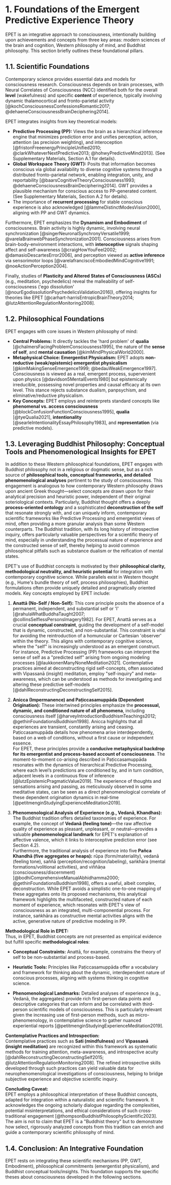 # 1. Foundations of the Emergent Predictive Experience Theory

EPET is an integrative approach to consciousness, intentionally building upon achievements and concepts from three key areas: modern sciences of the brain and cognition, Western philosophy of mind, and Buddhist philosophy. This section briefly outlines these foundational pillars.

## 1.1. Scientific Foundations

Contemporary science provides essential data and models for consciousness research. Consciousness depends on brain processes, with Neural Correlates of Consciousness (NCC) identified both for the overall **level** (wakefulness) and specific **content** of experience, typically involving dynamic thalamocortical and fronto-parietal activity [@kochConsciousnessConfessionsRomantic2017; @dehaeneConsciousnessBrainDeciphering2014].

EPET integrates insights from key theoretical models:
*   **Predictive Processing (PP):** Views the brain as a hierarchical inference engine that minimizes prediction error and unifies perception, action, attention (as precision weighting), and interoception [@fristonFreeenergyPrincipleUnified2010; @clarkWhateverNextPredictive2013; @hohwyPredictiveMind2013]. (See Supplementary Materials, Section A.1 for details).
*   **Global Workspace Theory (GWT):** Posits that information becomes conscious via global availability to diverse cognitive systems through a distributed fronto-parietal network, enabling integration, unity, and reportability [@baarsCognitiveTheoryConsciousness1993; @dehaeneConsciousnessBrainDeciphering2014]. GWT provides a plausible mechanism for conscious access to PP-generated content. (See Supplementary Materials, Section A.2 for details).
*   The importance of **recurrent processing** for stable conscious experience is also acknowledged [@lammeDistinctModesVision2000], aligning with PP and GWT dynamics.

Furthermore, EPET emphasizes the **Dynamism and Embodiment** of consciousness. Brain activity is highly dynamic, involving neural synchronization [@singerNeuronalSynchronyVersatile1999; @varelaBrainwebPhaseSynchronization2001]. Consciousness arises from brain-body-environment interactions, with **interoceptive** signals shaping affect and self-awareness [@craigHowYouFeel2002; @damasioDescartesError2006], and perception viewed as **active inference** via sensorimotor loops [@varelafranciscoEmbodiedMindCognitive1991; @noeActionPerception2004].

Finally, studies of **Plasticity and Altered States of Consciousness (ASCs)** (e.g., meditation, psychedelics) reveal the malleability of self-consciousness ('ego dissolution' [@nourEgodissolutionPsychedelicsValidation2016]), offering insights for theories like EPET [@carhart-harrisEntropicBrainTheory2014; @lutzAttentionRegulationMonitoring2008].

## 1.2. Philosophical Foundations

EPET engages with core issues in Western philosophy of mind:

*   **Central Problems:** It directly tackles the 'hard problem' of **qualia** [@chalmersFacingProblemConsciousness1995], the nature of the **sense of self**, and **mental causation** [@kimMindPhysicalWorld2000].
*   **Metaphysical Choice: Emergentist Physicalism:** EPET adopts **non-reductive (weak/epistemic) emergentist physicalism** [@kimMakingSenseEmergence1999; @bedauWeakEmergence1997]. Consciousness is viewed as a real, emergent process, supervenient upon physics [@davidson5MentalEvents1980] but epistemically irreducible, possessing novel properties and causal efficacy at its own level. This stance rejects substance dualism, panpsychism, and eliminative/reductive physicalism.
*   **Key Concepts:** EPET employs and reinterprets standard concepts like **phenomenal vs. access consciousness** [@blockConfusionFunctionConsciousness1995], **qualia** [@tyeQualia2021], **intentionality** [@searleIntentionalityEssayPhilosophy1983], and **representation** (via predictive models).

## 1.3. Leveraging Buddhist Philosophy: Conceptual Tools and Phenomenological Insights for EPET

In addition to these Western philosophical foundations, EPET engages with Buddhist philosophy not in a religious or dogmatic sense, but as a rich source of **philosophical tools, conceptual frameworks, and detailed phenomenological analyses** pertinent to the study of consciousness. This engagement is analogous to how contemporary Western philosophy draws upon ancient Greek thought—select concepts are drawn upon for their analytical precision and heuristic power, independent of their original soteriological contexts. Particularly, Buddhist thought offers a deeply **process-oriented ontology** and a sophisticated **deconstruction of the self** that resonate strongly with, and can uniquely inform, contemporary scientific frameworks like Predictive Processing and emergentist views of mind, often providing a more granular analysis than some Western counterparts. The Buddhist tradition, with its long history of introspective inquiry, offers particularly valuable perspectives for a scientific theory of mind, especially in understanding the processual nature of experience and the constructed sense of self, thereby helping to avoid common philosophical pitfalls such as substance dualism or the reification of mental states.

EPET's use of Buddhist concepts is motivated by their **philosophical clarity, methodological neutrality, and heuristic potential** for integration with contemporary cognitive science. While parallels exist in Western thought (e.g., Hume's bundle theory of self, process philosophies), Buddhist formulations often provide uniquely detailed and pragmatically oriented models. Key concepts employed by EPET include:

1.  **Anattā (No-Self / Non-Self):** This core principle posits the absence of a permanent, independent, and substantial self or 'I' [@rahulaWhatBuddhaTaught2007; @collinsSelflessPersonsImagery1982]. For EPET, Anattā serves as a crucial **conceptual constraint**, guiding the development of a self-model that is dynamic, constructed, and non-substantial. This constraint is vital for avoiding the reintroduction of a homuncular or Cartesian 'observer' within the theory. This aligns with contemporary cognitive science, where the "self" is increasingly understood as an emergent construct. For instance, Predictive Processing (PP) frameworks can interpret the sense of self as a "predicted self" arising from ongoing modeling processes [@laukkonenManyNoneMeditation2021]. Contemplative practices aimed at deconstructing rigid self-concepts, often associated with Vipassanā (insight) meditation, employ "self-inquiry" and meta-awareness, which can be understood as methods for investigating and altering these predictive self-models [@dahlReconstructingDeconstructingSelf2015].
    
2.  **Anicca (Impermanence) and Paṭiccasamuppāda (Dependent Origination):** These intertwined principles emphasize the **processual, dynamic, and conditioned nature of all phenomena**, including consciousness itself [@harveyIntroductionBuddhismTeachings2012; @gethinFoundationsBuddhism1998]. Anicca highlights that all experiences are transient, constantly arising and ceasing. Paṭiccasamuppāda details how phenomena arise interdependently, based on a web of conditions, without a first cause or independent essence.  
    For EPET, these principles provide a **conducive metaphysical backdrop for its emergentist and process-based account of consciousness**. The moment-to-moment co-arising described in Paṭiccasamuppāda resonates with the dynamics of hierarchical Predictive Processing, where each level’s predictions are conditioned by, and in turn condition, adjacent levels in a continuous flow of inference [@lutzEpistemicPragmaticValue2019]. The experience of thoughts and sensations arising and passing, as meticulously observed in some meditative states, can be seen as a direct phenomenological correlate of these dependent origination dynamics in real-time [@petitmenginStudyingExperienceMeditation2019].
    
3.  **Phenomenological Analysis of Experience (e.g., Vedanā, Khandhas):** The Buddhist tradition offers detailed taxonomies of experience. For example, the concept of **Vedanā (feeling tone)**—the raw affective quality of experience as pleasant, unpleasant, or neutral—provides a valuable **phenomenological landmark** for EPET's explanation of affective valence, which it links to interoceptive prediction error (see Section 4.2).  
    Furthermore, the traditional analysis of experience into five **Pañca Khandhā (five aggregates or heaps):**  rūpa (form/materiality), vedanā (feeling tone), saññā (perception/recognition/labeling), saṅkhāra (mental formations/volitional activities), and viññāṇa (consciousness/discernment) [@bodhiComprehensiveManualAbhidhamma2000; @gethinFoundationsBuddhism1998], offers a useful, albeit complex, deconstruction. While EPET avoids a simplistic one-to-one mapping of these aggregates onto its proposed mechanisms, this analytical framework highlights the multifaceted, constructed nature of each moment of experience, which resonates with EPET's view of consciousness as an integrated, multi-componential process. For instance, saṅkhāra as constructive mental activities aligns with the active, generative nature of predictive modeling in PP.
    

**Methodological Role in EPET:**  
Thus, in EPET, Buddhist concepts are not presented as empirical evidence but fulfill specific **methodological roles**:

-   **Conceptual Constraints:** Anattā, for example, constrains the theory of self to be non-substantial and process-based.
    
-   **Heuristic Tools:** Principles like Paṭiccasamuppāda offer a vocabulary and framework for thinking about the dynamic, interdependent nature of conscious processes, aligning with systems thinking in cognitive science.
    
-   **Phenomenological Landmarks:** Detailed analyses of experience (e.g., Vedanā, the aggregates) provide rich first-person data points and descriptive categories that can inform and be correlated with third-person scientific models of consciousness. This is particularly relevant given the increasing use of first-person methods, such as micro-phenomenology, in contemplative science to gather nuanced experiential reports [@petitmenginStudyingExperienceMeditation2019].
    

**Contemplative Practices and Introspection:**  
Contemplative practices such as **Sati (mindfulness)** and **Vipassanā (insight meditation)** are recognized within this framework as systematic methods for training attention, meta-awareness, and introspective acuity [@dahlReconstructingDeconstructingSelf2015; @lutzAttentionRegulationMonitoring2008]. The refined introspective skills developed through such practices can yield valuable data for neurophenomenological investigations of consciousness, helping to bridge subjective experience and objective scientific inquiry.

**Concluding Caveat:**  
EPET employs a philosophical interpretation of these Buddhist concepts, adapted for integration within a naturalistic and scientific framework. It acknowledges the ongoing scholarly dialogue regarding the complexities, potential misinterpretations, and ethical considerations of such cross-traditional engagement [@thompsonBuddhistPhilosophyScientific2023]. The aim is not to claim that EPET is a "Buddhist theory" but to demonstrate how select, rigorously analyzed concepts from this tradition can enrich and guide a contemporary scientific philosophy of mind.

## 1.4. Conclusion: An Integrative Foundation

EPET rests on integrating these scientific mechanisms (PP, GWT, Embodiment), philosophical commitments (emergentist physicalism), and Buddhist conceptual tools/insights. This foundation supports the specific theses about consciousness developed in the following sections.